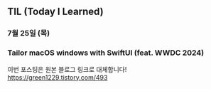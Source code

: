 ## TIL (Today I Learned)

### 7월 25일 (목)    
### Tailor macOS windows with SwiftUI (feat. WWDC 2024)     
이번 포스팅은 원본 블로그 링크로 대체합니다!   
https://green1229.tistory.com/493       